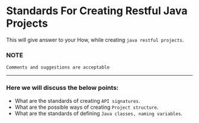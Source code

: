 # Standards For Creating Restful Java Projects
This will give answer to your How, while creating `java restful projects`.

### NOTE
```
Comments and suggestions are acceptable
```
---

### Here we will discuss the below points:
* What are the standards of creating `API signatures`.
* What are the possible ways of creating `Project structure`.
* What are the standards of defining `Java classes, naming variables`.
